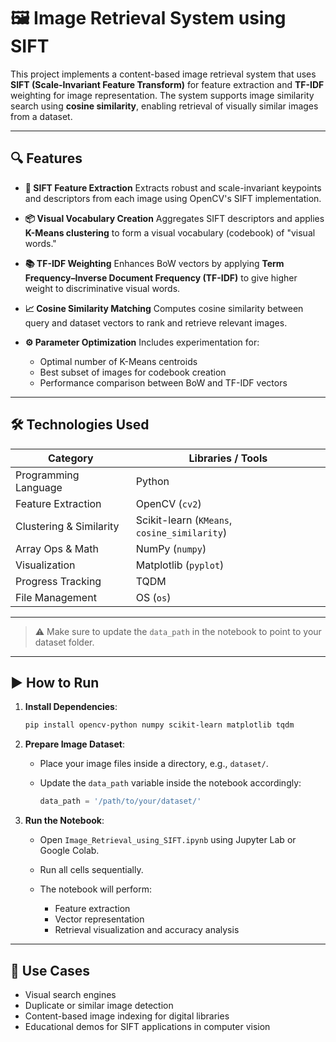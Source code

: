 # 🖼️ Image Retrieval System using SIFT

This project implements a content-based image retrieval system that uses **SIFT (Scale-Invariant Feature Transform)** for feature extraction and  **TF-IDF** weighting for image representation. The system supports image similarity search using **cosine similarity**, enabling retrieval of visually similar images from a dataset.

---

## 🔍 Features

* **🔑 SIFT Feature Extraction**
  Extracts robust and scale-invariant keypoints and descriptors from each image using OpenCV's SIFT implementation.

* **📦 Visual Vocabulary Creation**
  Aggregates SIFT descriptors and applies **K-Means clustering** to form a visual vocabulary (codebook) of "visual words."

* **📚 TF-IDF Weighting**
  Enhances BoW vectors by applying **Term Frequency–Inverse Document Frequency (TF-IDF)** to give higher weight to discriminative visual words.

* **📈 Cosine Similarity Matching**
  Computes cosine similarity between query and dataset vectors to rank and retrieve relevant images.

* **⚙️ Parameter Optimization**
  Includes experimentation for:

  * Optimal number of K-Means centroids
  * Best subset of images for codebook creation
  * Performance comparison between BoW and TF-IDF vectors

---

## 🛠️ Technologies Used

| Category                | Libraries / Tools                            |
| ----------------------- | -------------------------------------------- |
| Programming Language    | Python                                       |
| Feature Extraction      | OpenCV (`cv2`)                               |
| Clustering & Similarity | Scikit-learn (`KMeans`, `cosine_similarity`) |
| Array Ops & Math        | NumPy (`numpy`)                              |
| Visualization           | Matplotlib (`pyplot`)                        |
| Progress Tracking       | TQDM                                         |
| File Management         | OS (`os`)                                    |

---

> ⚠️ Make sure to update the `data_path` in the notebook to point to your dataset folder.

---

## ▶️ How to Run

1. **Install Dependencies**:

   ```bash
   pip install opencv-python numpy scikit-learn matplotlib tqdm
   ```

2. **Prepare Image Dataset**:

   * Place your image files inside a directory, e.g., `dataset/`.
   * Update the `data_path` variable inside the notebook accordingly:

     ```python
     data_path = '/path/to/your/dataset/'
     ```

3. **Run the Notebook**:

   * Open `Image_Retrieval_using_SIFT.ipynb` using Jupyter Lab or Google Colab.
   * Run all cells sequentially.
   * The notebook will perform:

     * Feature extraction
     * Vector representation
     * Retrieval visualization and accuracy analysis

---

## 📌 Use Cases

* Visual search engines
* Duplicate or similar image detection
* Content-based image indexing for digital libraries
* Educational demos for  SIFT applications in computer vision

